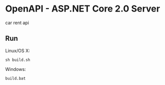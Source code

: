 # OpenAPI - ASP.NET Core 2.0 Server

car rent api

## Run

Linux/OS X:

```
sh build.sh
```

Windows:

```
build.bat
```
